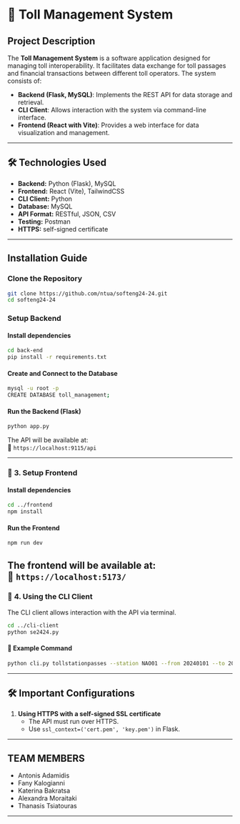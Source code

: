 # 🚦 Toll Management System

##  Project Description
The **Toll Management System** is a software application designed for managing toll interoperability. It facilitates data exchange for toll passages and financial transactions between different toll operators. The system consists of:
- **Backend (Flask, MySQL)**: Implements the REST API for data storage and retrieval.
- **CLI Client**: Allows interaction with the system via command-line interface.
- **Frontend (React with Vite)**: Provides a web interface for data visualization and management.

---

## 🛠 Technologies Used
- **Backend:** Python (Flask), MySQL
- **Frontend:** React (Vite), TailwindCSS
- **CLI Client:** Python 
- **Database:** MySQL
- **API Format:** RESTful, JSON, CSV
- **Testing:** Postman
- **HTTPS:** self-signed certificate

---

##  Installation Guide

###   Clone the Repository
```bash
git clone https://github.com/ntua/softeng24-24.git
cd softeng24-24
```

###   Setup Backend
#### Install dependencies
```bash
cd back-end
pip install -r requirements.txt
```

#### **Create and Connect to the Database**
```bash
mysql -u root -p
CREATE DATABASE toll_management;
```

#### **Run the Backend (Flask)**
```bash
python app.py
```
The API will be available at:  
🔗 `https://localhost:9115/api`

---

### 🔹 **3. Setup Frontend**
#### Install dependencies
```bash
cd ../frontend
npm install
```

#### **Run the Frontend**
```bash
npm run dev
```
The frontend will be available at:  
🔗 `https://localhost:5173/`
---

### 🔹 **4. Using the CLI Client**
The CLI client allows interaction with the API via terminal.
```bash
cd ../cli-client
python se2424.py
```
#### 📌 **Example Command**
```bash
python cli.py tollstationpasses --station NAO01 --from 20240101 --to 20240131
```

---


## 🛠 **Important Configurations**
1. **Using HTTPS with a self-signed SSL certificate**
   - The API must run over HTTPS.
   - Use `ssl_context=('cert.pem', 'key.pem')` in Flask.

---
## TEAM MEMBERS
- Antonis Adamidis
- Fany Kalogianni
- Katerina Bakratsa
- Alexandra Moraitaki
- Thanasis Tsiatouras

---
